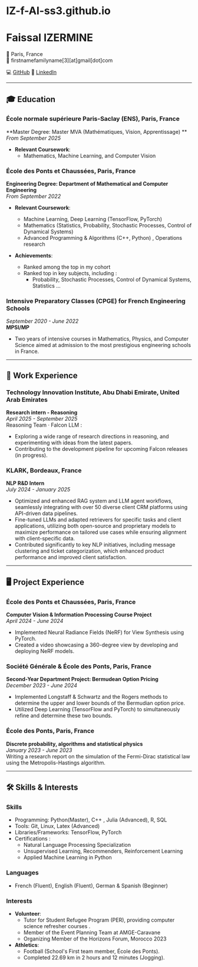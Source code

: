 # IZ-f-AI-ss3.github.io
# Faissal IZERMINE
📍 Paris, France  
📧 firstnamefamilyname[3][at]gmail[dot]com

💻 [GitHub](https://github.com/IZ-f-AI-ss3)
🔗 [LinkedIn](https://www.linkedin.com/in/izermine-faissal/)  

---

## 🎓 Education

### École normale supérieure Paris-Saclay (ENS), Paris, France  
**Master Degree: Master MVA (Mathématiques, Vision, Apprentissage) **  
*From September 2025*  
- **Relevant Coursework**:  
  - Mathematics, Machine Learning, and Computer Vision 
  
### École des Ponts et Chaussées, Paris, France  
**Engineering Degree: Department of Mathematical and Computer Engineering**  
*From September 2022*  
- **Relevant Coursework**:  
  - Machine Learning, Deep Learning (TensorFlow, PyTorch)
  - Mathematics (Statistics, Probability, Stochastic Processes, Control of Dynamical Systems)
  - Advanced Programming & Algorithms (C++, Python) , Operations research  

- **Achievements**:  
  - Ranked among the top in my cohort
  - Ranked top in key subjects, including :  
    - Probability, Stochastic Processes, Control of Dynamical Systems, Statistics  ...

### Intensive Preparatory Classes (CPGE) for French Engineering Schools  
*September 2020 - June 2022*  
**MPSI/MP**
- Two years of intensive courses in Mathematics, Physics, and Computer Science aimed at admission to the most prestigious engineering schools in France.  

---

## 💼 Work Experience

### Technology Innovation Institute, Abu Dhabi Emirate, United Arab Emirates
**Research intern - Reasoning**  
*April 2025 - September 2025*  
Reasoning Team · Falcon LLM :
- Exploring a wide range of research directions in reasoning, and experimenting with ideas from the latest papers.
- Contributing to the development pipeline for upcoming Falcon releases (in progress).
  
### KLARK, Bordeaux, France  
**NLP R&D Intern**  
*July 2024 - January 2025*  
- Optimized and enhanced RAG system and LLM agent workflows, seamlessly integrating with over 50 diverse client CRM platforms using API-driven data pipelines.  
- Fine-tuned LLMs and adapted retrievers for specific tasks and client applications, utilizing both open-source and proprietary models to maximize performance on tailored use cases while ensuring alignment with client-specific data.  
- Contributed significantly to key NLP initiatives, including message clustering and ticket categorization, which enhanced product performance and improved client satisfaction.  


---

## 🖥️ Project Experience

### École des Ponts et Chaussées, Paris, France  
**Computer Vision & Information Processing Course Project**  
*April 2024 - June 2024*  
- Implemented Neural Radiance Fields (NeRF) for View Synthesis using PyTorch.  
- Created a video showcasing a 360-degree view by developing and deploying NeRF models.  

### Société Générale & École des Ponts, Paris, France  
**Second-Year Department Project: Bermudean Option Pricing**  
*December 2023 - June 2024*  
- Implemented Longstaff & Schwartz and the Rogers methods to determine the upper and lower bounds of the Bermudian option price.  
- Utilized Deep Learning (TensorFlow and PyTorch) to simultaneously refine and determine these two bounds.  


### École des Ponts, Paris, France  
**Discrete probability, algorithms and statistical physics**  
*January 2023 - June 2023*  
Writing a research report on the simulation of the Fermi-Dirac statistical law using the Metropolis-Hastings algorithm.

---

## 🛠️ Skills & Interests  

### **Skills**  
- Programming: Python(Master), C++ , Julia (Advanced), R, SQL  
- Tools: Git, Linux, Latex  (Advanced)
- Libraries/Frameworks: TensorFlow, PyTorch  
- Certifications :  
  - Natural Language Processing Specialization  
  - Unsupervised Learning, Recommenders, Reinforcement Learning  
  - Applied Machine Learning in Python  

### **Languages**  
- French (Fluent), English (Fluent), German & Spanish (Beginner)  

### **Interests**  
- **Volunteer**:  
  - Tutor for Student Refugee Program (PER), providing computer science refresher courses .
  - Member of the Event Planning Team at AMGE-Caravane
  - Organizing Member of the Horizons Forum, Morocco 2023
- **Athletics**:  
  - Football (School's First team member, École des Ponts).  
  - Completed 22.69 km in 2 hours and 12 minutes (Jogging).  

